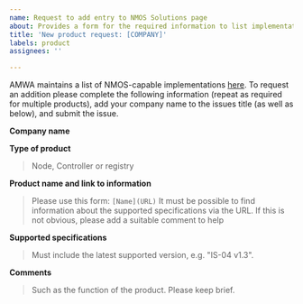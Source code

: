 ```yaml
---
name: Request to add entry to NMOS Solutions page
about: Provides a form for the required information to list implementations
title: 'New product request: [COMPANY]'
labels: product
assignees: ''

---
```


AMWA maintains a list of NMOS-capable implementations [here](https://specs.amwa.tv/nmos/branches/main/docs/NMOS_Solutions.html).  To request an addition please complete the following information (repeat as required for multiple products), add your company name to the issues title (as well as below), and submit the issue.

**Company name**

**Type of product**

> Node, Controller or registry

**Product name and link to information**

> Please use this form: `[Name](URL)`
> It must be possible to find information about the supported specifications via the URL. If this is not obvious, please add a suitable comment to help

**Supported specifications**

> Must include the latest supported version, e.g. "IS-04 v1.3".

**Comments**

> Such as the function of the product. Please keep brief.
